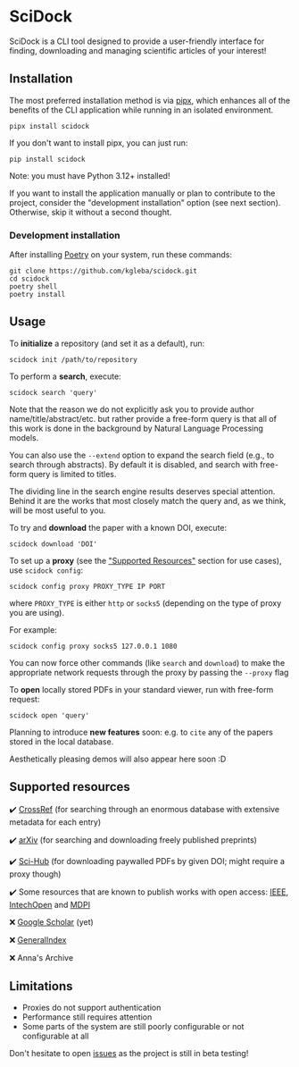 # SciDock

SciDock is a CLI tool designed to provide a user-friendly interface for finding, downloading and managing scientific articles of your interest!  

## Installation

The most preferred installation method is via [pipx](https://pipx.pypa.io), which enhances all of the benefits of the CLI application while running in an isolated environment.

```shell
pipx install scidock
```

If you don't want to install pipx, you can just run:

```shell
pip install scidock
```

Note: you must have Python 3.12+ installed!

If you want to install the application manually or plan to contribute to the project, consider the "development installation" option (see next section). Otherwise, skip it without a second thought.

### Development installation

After installing [Poetry](https://python-poetry.org/docs/#installation) on your system, run these commands:

```shell
git clone https://github.com/kgleba/scidock.git
cd scidock
poetry shell
poetry install
```

## Usage

To **initialize** a repository (and set it as a default), run:

```shell
scidock init /path/to/repository
```

To perform a **search**, execute:

```shell
scidock search 'query'
```

Note that the reason we do not explicitly ask you to provide author name/title/abstract/etc. but rather provide a free-form query is that all of this work is done in the background by Natural Language Processing models.

You can also use the `--extend` option to expand the search field (e.g., to search through abstracts). By default it is disabled, and search with free-form query is limited to titles.

The dividing line in the search engine results deserves special attention. Behind it are the works that most closely match the query and, as we think, will be most useful to you.

To try and **download** the paper with a known DOI, execute:

```shell
scidock download 'DOI'
```

To set up a **proxy** (see the ["Supported Resources"](#supported-resources) section for use cases), use `scidock config`:

```shell
scidock config proxy PROXY_TYPE IP PORT
```

where `PROXY_TYPE` is either `http` or `socks5` (depending on the type of proxy you are using).

For example:

```shell
scidock config proxy socks5 127.0.0.1 1080
```

You can now force other commands (like `search` and `download`) to make the appropriate network requests through the proxy by passing the `--proxy` flag

To **open** locally stored PDFs in your standard viewer, run with free-form request:

```shell
scidock open 'query'
```

Planning to introduce **new features** soon: e.g. to `cite` any of the papers stored in the local database.

Aesthetically pleasing demos will also appear here soon :D

## Supported resources

✔️ [CrossRef](https://www.crossref.org/) (for searching through an enormous database with extensive metadata for each entry)

✔️ [arXiv](https://arxiv.org/) (for searching and downloading freely published preprints) 

✔️ [Sci-Hub](https://sci-hub.ru/) (for downloading paywalled PDFs by given DOI; might require a proxy though)

✔️ Some resources that are known to publish works with open access: [IEEE](https://ieeexplore.ieee.org), [IntechOpen](https://www.intechopen.com/) and [MDPI](https://www.mdpi.com/)

❌ [Google Scholar](https://scholar.google.com/) (yet)

❌ [GeneralIndex](https://archive.org/details/GeneralIndex)

❌ Anna's Archive

## Limitations

- Proxies do not support authentication
- Performance still requires attention
- Some parts of the system are still poorly configurable or not configurable at all

Don't hesitate to open [issues](https://github.com/kgleba/scidock/issues) as the project is still in beta testing!